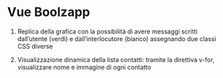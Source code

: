 # Vue Boolzapp

1. Replica della grafica con la possibilità di avere messaggi scritti dall’utente (verdi) e dall’interlocutore (bianco) assegnando due classi CSS diverse

2. Visualizzazione dinamica della lista contatti: tramite la direttiva v-for, visualizzare nome e immagine di ogni contatto